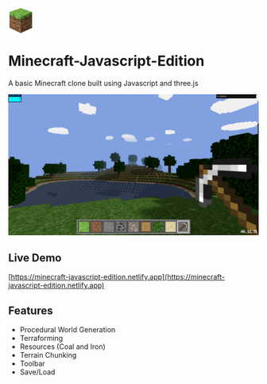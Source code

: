 <img align="center" width="50px" src="/public/logo.webp" />

# Minecraft-Javascript-Edition
A basic Minecraft clone built using Javascript and three.js

![screenshot](/screenshots/1.png)

## Live Demo
[https://minecraft-javascript-edition.netlify.app](https://minecraft-javascript-edition.netlify.app)

## Features
- Procedural World Generation
- Terraforming
- Resources (Coal and Iron)
- Terrain Chunking
- Toolbar
- Save/Load

